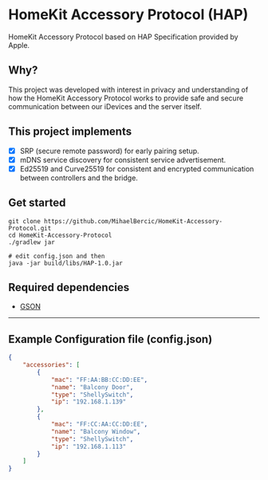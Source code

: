 # HomeKit Accessory Protocol (HAP)
HomeKit Accessory Protocol based on HAP Specification provided by Apple.

## Why?
This project was developed with interest in privacy and understanding of how the HomeKit Accessory Protocol works to provide safe and secure communication between our iDevices and the server itself.

## This project implements
- [x] SRP (secure remote password) for early pairing setup.
- [x] mDNS service discovery for consistent service advertisement.
- [x] Ed25519 and Curve25519 for consistent and encrypted communication between controllers and the bridge.

## Get started
```
git clone https://github.com/MihaelBercic/HomeKit-Accessory-Protocol.git
cd HomeKit-Accessory-Protocol
./gradlew jar

# edit config.json and then
java -jar build/libs/HAP-1.0.jar
```

## Required dependencies
- [GSON](https://github.com/google/gson)

---
## Example Configuration file (config.json)
```json
{
    "accessories": [
        {
            "mac": "FF:AA:BB:CC:DD:EE",
            "name": "Balcony Door",
            "type": "ShellySwitch",
            "ip": "192.168.1.139"
        },
        {
            "mac": "FF:CC:AA:CC:DD:EE",
            "name": "Balcony Window",
            "type": "ShellySwitch",
            "ip": "192.168.1.113"
        }
    ]
}    
```

